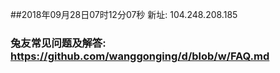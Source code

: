 ##2018年09月28日07时12分07秒 新址: 104.248.208.185
### 兔友常见问题及解答: https://github.com/wanggonging/d/blob/w/FAQ.md
